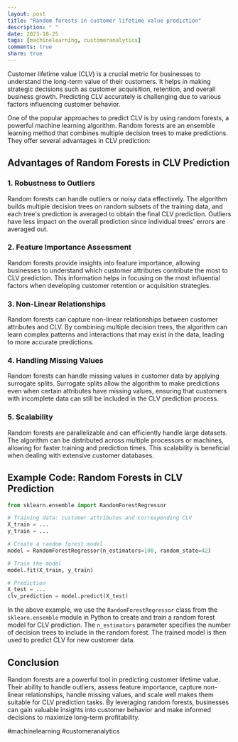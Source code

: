 ```yaml
---
layout: post
title: "Random forests in customer lifetime value prediction"
description: " "
date: 2023-10-25
tags: [machinelearning, customeranalytics]
comments: true
share: true
---
```


Customer lifetime value (CLV) is a crucial metric for businesses to understand the long-term value of their customers. It helps in making strategic decisions such as customer acquisition, retention, and overall business growth. Predicting CLV accurately is challenging due to various factors influencing customer behavior.

One of the popular approaches to predict CLV is by using random forests, a powerful machine learning algorithm. Random forests are an ensemble learning method that combines multiple decision trees to make predictions. They offer several advantages in CLV prediction:

## Advantages of Random Forests in CLV Prediction

### 1. Robustness to Outliers
Random forests can handle outliers or noisy data effectively. The algorithm builds multiple decision trees on random subsets of the training data, and each tree's prediction is averaged to obtain the final CLV prediction. Outliers have less impact on the overall prediction since individual trees' errors are averaged out.

### 2. Feature Importance Assessment
Random forests provide insights into feature importance, allowing businesses to understand which customer attributes contribute the most to CLV prediction. This information helps in focusing on the most influential factors when developing customer retention or acquisition strategies.

### 3. Non-Linear Relationships
Random forests can capture non-linear relationships between customer attributes and CLV. By combining multiple decision trees, the algorithm can learn complex patterns and interactions that may exist in the data, leading to more accurate predictions.

### 4. Handling Missing Values
Random forests can handle missing values in customer data by applying surrogate splits. Surrogate splits allow the algorithm to make predictions even when certain attributes have missing values, ensuring that customers with incomplete data can still be included in the CLV prediction process.

### 5. Scalability
Random forests are parallelizable and can efficiently handle large datasets. The algorithm can be distributed across multiple processors or machines, allowing for faster training and prediction times. This scalability is beneficial when dealing with extensive customer databases.

## Example Code: Random Forests in CLV Prediction

```python
from sklearn.ensemble import RandomForestRegressor

# Training data: customer attributes and corresponding CLV
X_train = ...
y_train = ...

# Create a random forest model
model = RandomForestRegressor(n_estimators=100, random_state=42)

# Train the model
model.fit(X_train, y_train)

# Prediction
X_test = ...
clv_prediction = model.predict(X_test)
```

In the above example, we use the `RandomForestRegressor` class from the `sklearn.ensemble` module in Python to create and train a random forest model for CLV prediction. The `n_estimators` parameter specifies the number of decision trees to include in the random forest. The trained model is then used to predict CLV for new customer data.

## Conclusion

Random forests are a powerful tool in predicting customer lifetime value. Their ability to handle outliers, assess feature importance, capture non-linear relationships, handle missing values, and scale well makes them suitable for CLV prediction tasks. By leveraging random forests, businesses can gain valuable insights into customer behavior and make informed decisions to maximize long-term profitability.

\#machinelearning #customeranalytics